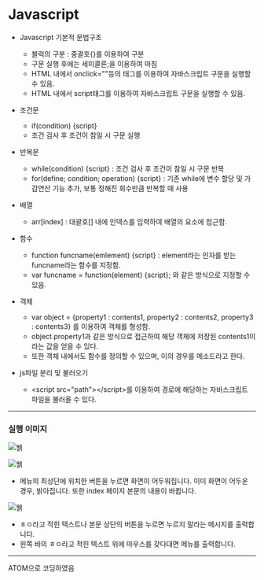 # Javascript

- Javascript 기본적 문법구조   
  + 블럭의 구분 : 중괄호{}를 이용하여 구분   
  + 구문 실행 후에는 세미콜론;을 이용하여 마침   
  + HTML 내에서 onclick=""등의 태그를 이용하여 자바스크립트 구문을 실행할 수 있음.   
  + HTML 내에서 script태그를 이용하여 자바스크립트 구문을 실행할 수 있음.   
   
- 조건문   
  + if(condition) {script}   
  + 조건 검사 후 조건이 참일 시 구문 실행    
   
- 반복문   
  + while(condition) {script} : 조건 검사 후 조건이 참일 시 구문 반복   
  + for(define; condition; operation) {script} : 기존 while에 변수 할당 및 가감연산 기능 추가, 보통 정해진 회수만큼 반복할 때 사용   
    
- 배열    
  + arr[index] : 대괄호[] 내에 인덱스를 입력하여 배열의 요소에 접근함.   
  
- 함수   
  + function funcname(emlement) {script} : element라는 인자를 받는 funcname라는 함수를 지정함.
  + var funcname = function(element) {script}; 와 같은 방식으로 지정할 수 있음.
   
- 객체   
  + var object = {property1 : contents1, property2 : contents2, property3 : contents3} 를 이용하여 객체를 형성함.
  + object.property1과 같은 방식으로 접근하여 해당 객체에 저장된 contents1이라는 값을 얻을 수 있다.
  + 또한 객체 내에서도 함수를 정의할 수 있으며, 이의 경우를 메소드라고 한다.
  
- js파일 분리 및 불러오기
  + &lt;script src="path">&lt;/script>를 이용하여 경로에 해당하는 자바스크립트 파일을 불러올 수 있다.
   
----------------------
### 실행 이미지

![웱](https://raw.githubusercontent.com/junhyuk0801/WebStudy/master/Javascript/runcapture.JPG)   
   
![웱](https://raw.githubusercontent.com/junhyuk0801/WebStudy/master/Javascript/runcapture2.JPG)  
- 메뉴의 최상단에 위치한 버튼을 누르면 화면이 어두워집니다. 이미 화면이 어두운 경우, 밝아집니다. 또한 index 페이지 본문의 내용이 바뀝니다.
   
![웱](https://raw.githubusercontent.com/junhyuk0801/WebStudy/master/Javascript/runcapture3.JPG)   
- ㅎㅇ라고 적힌 텍스트나 본문 상단의 버튼을 누르면 누르지 말라는 메시지를 출력합니다.   
- 왼쪽 바의 ㅎㅇ라고 적힌 텍스트 위에 마우스를 갖다대면 메뉴를 출력합니다.   
----------------------

ATOM으로 코딩하였음
